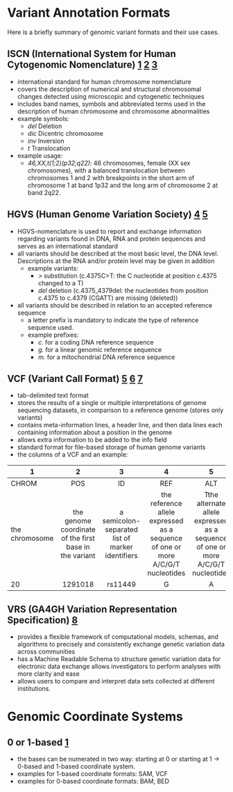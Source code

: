 # Variant Annotation Formats
Here is a briefly summary of genomic variant formats and their use cases.

## ISCN (International System for Human Cytogenomic Nomenclature) [1](https://en.wikipedia.org/wiki/International_System_for_Human_Cytogenetic_Nomenclature) [2](http://varnomen.hgvs.org/bg-material/consultation/ISCN/) [3](http://www.slh.wisc.edu/clinical/cytogenetics/basics/)
- international standard for human chromosome nomenclature
- covers the description of numerical and structural chromosomal changes detected using microscopic and cytogenetic techniques
- includes band names, symbols and abbreviated terms used in the description of human chromosome and chromosome abnormalities
- example symbols:
  - *del* Deletion
  - *dic* Dicentric chromosome
  - *inv* Inversion
  - *t* Translocation
 - example usage:
    - *46,XX,t(1;2)(p32;q22)*: 46 chromosomes, female (XX sex chromosomes), with a balanced translocation between chromosomes 1 and 2 with breakpoints in the short arm of chromosome 1 at band 1p32 and the long arm of chromosome 2 at band 2q22.

## HGVS (Human Genome Variation Society) [4](https://varnomen.hgvs.org/#:~:text=HGVS%2Dnomenclature%20is%20used%20to,serves%20as%20an%20international%20standard.&text=HGVS%2Dnomenclature%20is%20authorised%20by,HUman%20Genome%20Organization%20(HUGO).) [5](http://varnomen.hgvs.org/recommendations/general/)
- HGVS-nomenclature is used to report and exchange information regarding variants found in DNA, RNA and protein sequences and serves as an international standard
- all variants should be described at the most basic level, the DNA level. Descriptions at the RNA and/or protein level may be given in addition
  - example variants: 
    - *>* substitution (c.4375C>T: the C nucleotide at position c.4375 changed to a T)
    - *del* deletion (c.4375_4379del: the nucleotides from position c.4375 to c.4379 (CGATT) are missing (deleted))
- all variants should be described in relation to an accepted reference sequence
  - a letter prefix is mandatory to indicate the type of reference sequence used.
  - example prefixes:
    - *c.* for a coding DNA reference sequence
    - *g.* for a linear genomic reference sequence
    - *m.* for a mitochondrial DNA reference sequence

## VCF (Variant Call Format) [5](https://samtools.github.io/hts-specs/VCFv4.2.pdf) [6](https://compbiozurich.org/UZH-BIO392/course-material/2020/2020-09-18-BIO392-files.pdf) [7](https://faculty.washington.edu/browning/intro-to-vcf.html)
- tab-delimited text format
- stores the results of a single or multiple interpretations of genome sequencing datasets, in comparison to a reference genome (stores only variants)
- contains meta-information lines, a header line, and then data lines each containing information about a position in the genome
- allows extra information to be added to the info field
- standard format for file-based storage of human genome variants
- the columns of a VCF and an example:

| 1     | 2    | 3     | 4   | 5    | 6     | 7     | 8     | 9    | 10  |
|-------|:----:|:-----:|:---:|:----:|:-----:|:-----:|:-----:|:----:|:---:|
| CHROM | POS | ID | REF | ALT | QUAL | FILTER | INFO | FORMAT | SAMPLEs |
the chromosome| the genome coordinate of the first base in the variant | a semicolon-separated list of marker identifiers | the reference allele expressed as a sequence of one or more A/C/G/T nucleotides | Tthe alternate allele expressed as a sequence of one or more A/C/G/T nucleotides |probability that the ALT allele is incorrectly specified, expressed on the the phred scale  |Either "PASS" or a semicolon-separated list of failed quality control filters. | additional information | colon-separated list of data subfields reported for each sample.
20|1291018	|rs11449	|G	|A|	.	|PASS	|.	|GT	|0/0	|0/1|

## VRS (GA4GH Variation Representation Specification) [8](https://www.ga4gh.org/news/variation-representation-a-standard-way-of-exchanging-genetic-variation-data-with-precision-and-consistency/)
- provides a flexible framework of computational models, schemas, and algorithms to precisely and consistently exchange genetic variation data across communities
- has a Machine Readable Schema to structure genetic variation data for electronic data exchange allows investigators to perform analyses with more clarity and ease
- allows users to compare and interpret data sets collected at different institutions.

# Genomic Coordinate Systems

## 0 or 1-based [1](https://arnaudceol.wordpress.com/2014/09/18/chromosome-coordinate-systems-0-based-1-based/#:~:text=Our%20internal%20database%20representations%20of,end%20in%20the%20graphical%20display.)
- the bases can be numerated in two way: starting at 0 or starting at 1 -> 0-based and 1-based coordinate system.
- examples for 1-based coordinate formats: SAM, VCF
- examples for 0-based coordinate formats: BAM, BED

